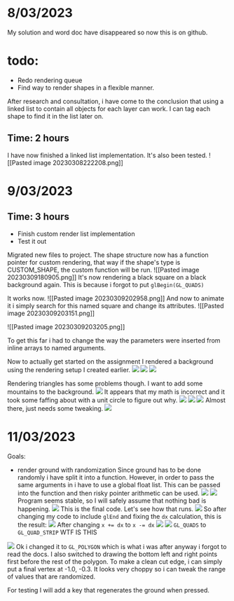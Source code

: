 # 8/03/2023
My solution and word doc have disappeared so now this is on github.

# todo:
- Redo rendering queue
- Find way to render shapes in a flexible manner.

After research and consultation, i have come to the conclusion that using a linked list to contain all objects for each layer can work. I can tag each shape to find it in the list later on.

## Time: 2 hours
I have now finished a linked list implementation. It's also been tested.
![[Pasted image 20230308222208.png]]

# 9/03/2023
## Time: 3 hours
 - Finish custom render list implementation
 - Test it out

Migrated new files to project.
The shape structure now has a function pointer for custom rendering, that way if the shape's type is CUSTOM_SHAPE, the custom function will be run.
![[Pasted image 20230309180905.png]]
It's now rendering a black square on a black background again. This is because i forgot to put ``glBegin(GL_QUADS)``

It works now.
![[Pasted image 20230309202958.png]]
And now to animate it i simply search for this named square and change its attributes.
![[Pasted image 20230309203151.png]]

![[Pasted image 20230309203205.png]]

To get this far i had to change the way the parameters were inserted from inline arrays to named arguments.

Now to actually get started on the assignment I rendered a background using the rendering setup I created earlier.
![](Pasted%20image%2020230309233016.png)
![](Pasted%20image%2020230309233023.png)
![](Pasted%20image%2020230309233038.png)

Rendering triangles has some problems though. I want to add some mountains to the background.
![](Pasted%20image%2020230310001540.png)
It appears that my math is incorrect and it took some faffing about with a unit circle to figure out why.
![](Pasted%20image%2020230310001607.png)
![](Pasted%20image%2020230310001717.png)
![](Pasted%20image%2020230310001724.png)
Almost there, just needs some tweaking.
![](Pasted%20image%2020230310001803.png)

# 11/03/2023
Goals:
- render ground with randomization
Since ground has to be done randomly i have split it into a function. However, in order to pass the same arguments in i have to use a global float list. This can be passed into the function and then risky pointer arithmetic can be used.
![](Pasted%20image%2020230311212127.png)
![](Pasted%20image%2020230311212146.png)
Program seems stable, so I will safely assume that nothing bad is happening.
![](Pasted%20image%2020230311212547.png)
This is the final code. Let's see how that runs.
![](Animation.gif)
So after changing my code to include `glEnd` and fixing the `dx` calculation, this is the result:
![](Pasted%20image%2020230311213134.png)
After changing `x += dx` to `x -= dx`
![](Pasted%20image%2020230311213230.png)
![](Pasted%20image%2020230311213402.png)
`GL_QUADS` to `GL_QUAD_STRIP`
WTF IS THIS

![](Pasted%20image%2020230311213726.png)
Ok i changed it to `GL_POLYGON` which is what i was after anyway i forgot to read the docs. I also switched to drawing the bottom left and right points first before the rest of the polygon. To make a clean cut edge, i can simply put a final vertex at -1.0, -0.3. It looks very choppy so i can tweak the range of values that are randomized.

For testing I will add a key that regenerates the ground when pressed.